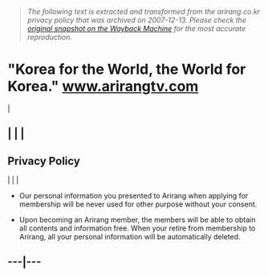 > *The following text is extracted and transformed from the arirang.co.kr privacy policy that was archived on 2007-12-13. Please check the [original snapshot on the Wayback Machine](https://web.archive.org/web/20071213023708id_/http%3A//www.arirang.co.kr/Member/Privacy.asp) for the most accurate reproduction.*

# "Korea for the World, the World for Korea." www.arirangtv.com

| 

|  |  |   
---  
Privacy Policy  
---  
|  |  | 

  * Our personal information you presented to Arirang when applying for membership will be never used for other purpose without your consent.


  * Upon becoming an Arirang member, the members will be able to obtain all contents and information free. When your retire from membership to Arirang, all your personal information will be automatically deleted.

  
---|---  
---
